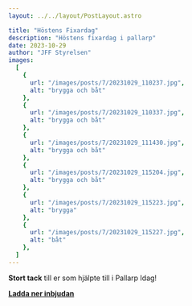 ```yaml
---
layout: ../../layout/PostLayout.astro

title: "Höstens Fixardag"
description: "Höstens fixardag i pallarp"
date: 2023-10-29
author: "JFF Styrelsen"
images:
  [
    {
      url: "/images/posts/7/20231029_110237.jpg",
      alt: "brygga och båt"
    },
    {
      url: "/images/posts/7/20231029_110337.jpg",
      alt: "brygga och båt"
    },
    {
      url: "/images/posts/7/20231029_111430.jpg",
      alt: "brygga och båt"
    },
    {
      url: "/images/posts/7/20231029_115204.jpg",
      alt: "brygga och båt"
    },
    {
      url: "/images/posts/7/20231029_115223.jpg",
      alt: "brygga"
    },
    {
      url: "/images/posts/7/20231029_115227.jpg",
      alt: "båt"
    },
  ]
---
```


__Stort tack__ till er som hjälpte till i Pallarp Idag!

__[Ladda ner inbjudan](/doc/posts/6/Hostfixardag-i-Pallarp-2023.docx)__
